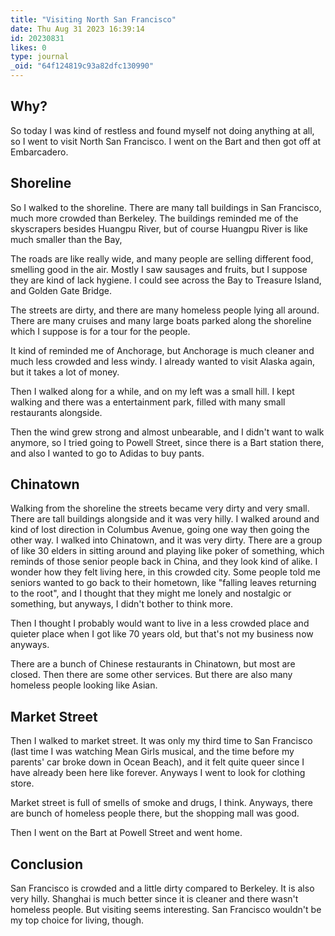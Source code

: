 ```yaml
---
title: "Visiting North San Francisco"
date: Thu Aug 31 2023 16:39:14
id: 20230831
likes: 0
type: journal
_oid: "64f124819c93a82dfc130990"
---
```

## Why?

So today I was kind of restless and found myself not doing anything at
all, so I went to visit North San Francisco. I went on the Bart and then
got off at Embarcadero.

## Shoreline

So I walked to the shoreline. There are many tall buildings in San
Francisco, much more crowded than Berkeley. The buildings reminded me of
the skyscrapers besides Huangpu River, but of course Huangpu River is
like much smaller than the Bay,

The roads are like really wide, and many people are selling different
food, smelling good in the air. Mostly I saw sausages and fruits, but I
suppose they are kind of lack hygiene. I could see across the Bay to
Treasure Island, and Golden Gate Bridge.

The streets are dirty, and there are many homeless people lying all
around. There are many cruises and many large boats parked along the
shoreline which I suppose is for a tour for the people.

It kind of reminded me of Anchorage, but Anchorage is much cleaner and
much less crowded and less windy. I already wanted to visit Alaska
again, but it takes a lot of money.

Then I walked along for a while, and on my left was a small hill. I kept
walking and there was a entertainment park, filled with many small
restaurants alongside.

Then the wind grew strong and almost unbearable, and I didn\'t want to
walk anymore, so I tried going to Powell Street, since there is a Bart
station there, and also I wanted to go to Adidas to buy pants.

## Chinatown

Walking from the shoreline the streets became very dirty and very small.
There are tall buildings alongside and it was very hilly. I walked
around and kind of lost direction in Columbus Avenue, going one way then
going the other way. I walked into Chinatown, and it was very dirty.
There are a group of like 30 elders in sitting around and playing like
poker of something, which reminds of those senior people back in China,
and they look kind of alike. I wonder how they felt living here, in this
crowded city. Some people told me seniors wanted to go back to their
hometown, like \"falling leaves returning to the root\", and I thought
that they might me lonely and nostalgic or something, but anyways, I
didn\'t bother to think more.

Then I thought I probably would want to live in a less crowded place and
quieter place when I got like 70 years old, but that\'s not my business
now anyways.

There are a bunch of Chinese restaurants in Chinatown, but most are
closed. Then there are some other services. But there are also many
homeless people looking like Asian.

## Market Street

Then I walked to market street. It was only my third time to San
Francisco (last time I was watching Mean Girls musical, and the time
before my parents\' car broke down in Ocean Beach), and it felt quite
queer since I have already been here like forever. Anyways I went to
look for clothing store.

Market street is full of smells of smoke and drugs, I think. Anyways,
there are bunch of homeless people there, but the shopping mall was
good.

Then I went on the Bart at Powell Street and went home.

## Conclusion

San Francisco is crowded and a little dirty compared to Berkeley. It is
also very hilly. Shanghai is much better since it is cleaner and there
wasn\'t homeless people. But visiting seems interesting. San Francisco
wouldn\'t be my top choice for living, though.
